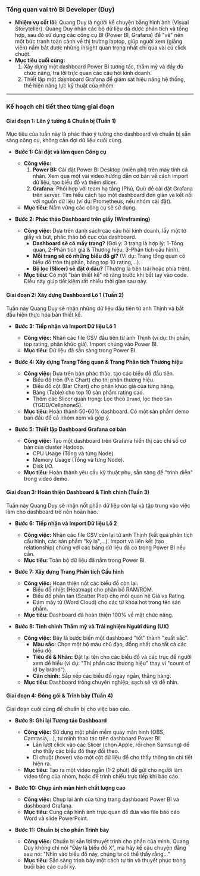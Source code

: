 ### **Tổng quan vai trò BI Developer (Duy)**

*   **Nhiệm vụ cốt lõi:** Quang Duy là người kể chuyện bằng hình ảnh (Visual Storyteller). Quang Duy nhận các bộ dữ liệu đã được phân tích và tổng hợp, sau đó sử dụng các công cụ BI (Power BI, Grafana) để "vẽ" nên một bức tranh toàn cảnh về thị trường laptop, giúp người xem (giảng viên) nắm bắt được những insight quan trọng nhất chỉ qua vài cú click chuột.
*   **Mục tiêu cuối cùng:**
    1.  Xây dựng một dashboard Power BI tương tác, thẩm mỹ và đầy đủ chức năng, trả lời trực quan các câu hỏi kinh doanh.
    2.  Thiết lập một dashboard Grafana để giám sát hiệu năng hệ thống, thể hiện năng lực kỹ thuật của nhóm.

---

### **Kế hoạch chi tiết theo từng giai đoạn**

#### **Giai đoạn 1: Lên ý tưởng & Chuẩn bị (Tuần 1)**

Mục tiêu của tuần này là phác thảo ý tưởng cho dashboard và chuẩn bị sẵn sàng công cụ, không cần đợi dữ liệu cuối cùng.

*   **Bước 1: Cài đặt và làm quen Công cụ**
    *   **Công việc:**
        1.  **Power BI:** Cài đặt Power BI Desktop (miễn phí) trên máy tính cá nhân. Xem qua một vài video hướng dẫn cơ bản về cách import dữ liệu, tạo biểu đồ và thêm slicer.
        2.  **Grafana:** Phối hợp với team hạ tầng (Phú, Quí) để cài đặt Grafana trên server. Tìm hiểu cách tạo một dashboard đơn giản và kết nối với nguồn dữ liệu (ví dụ: Prometheus, nếu nhóm cài đặt).
    *   **Mục tiêu:** Nắm vững các công cụ sẽ sử dụng.

*   **Bước 2: Phác thảo Dashboard trên giấy (Wireframing)**
    *   **Công việc:** Dựa trên danh sách các câu hỏi kinh doanh, lấy một tờ giấy và bút, phác thảo bố cục của dashboard.
        *   **Dashboard sẽ có mấy trang?** (Gợi ý: 3 trang là hợp lý: 1-Tổng quan, 2-Phân tích giá & Thương hiệu, 3-Phân tích cấu hình).
        *   **Mỗi trang sẽ có những biểu đồ gì?** (Ví dụ: Trang tổng quan có biểu đồ tròn thị phần, bảng top 10 rating,...).
        *   **Bộ lọc (Slicer) sẽ đặt ở đâu?** (Thường là bên trái hoặc phía trên).
    *   **Mục tiêu:** Có một "bản thiết kế" rõ ràng trước khi bắt tay vào code. Điều này giúp tiết kiệm rất nhiều thời gian sau này.

#### **Giai đoạn 2: Xây dựng Dashboard Lô 1 (Tuần 2)**

Tuần này Quang Duy sẽ nhận những dữ liệu đầu tiên từ anh Thịnh và bắt đầu hiện thực hóa bản thiết kế.

*   **Bước 3: Tiếp nhận và Import Dữ liệu Lô 1**
    *   **Công việc:** Nhận các file CSV đầu tiên từ anh Thịnh (ví dụ: thị phần, top rating, phân khúc giá). Import chúng vào Power BI.
    *   **Mục tiêu:** Dữ liệu đã sẵn sàng trong Power BI.

*   **Bước 4: Xây dựng Trang Tổng quan & Trang Phân tích Thương hiệu**
    *   **Công việc:** Dựa trên bản phác thảo, tạo các biểu đồ đầu tiên.
        *   Biểu đồ tròn (Pie Chart) cho thị phần thương hiệu.
        *   Biểu đồ cột (Bar Chart) cho phân khúc giá của từng hãng.
        *   Bảng (Table) cho top 10 sản phẩm rating cao.
        *   Thêm các Slicer quan trọng: Lọc theo `Brand`, lọc theo `Sàn` (TGDD/CellphoneS).
    *   **Mục tiêu:** Hoàn thành 50-60% dashboard. Có một sản phẩm demo ban đầu để cả nhóm xem và góp ý.

*   **Bước 5: Thiết lập Dashboard Grafana cơ bản**
    *   **Công việc:** Tạo một dashboard trên Grafana hiển thị các chỉ số cơ bản của cluster Hadoop.
        *   CPU Usage (Tổng và từng Node).
        *   Memory Usage (Tổng và từng Node).
        *   Disk I/O.
    *   **Mục tiêu:** Hoàn thành yêu cầu kỹ thuật phụ, sẵn sàng để "trình diễn" trong video demo.

#### **Giai đoạn 3: Hoàn thiện Dashboard & Tinh chỉnh (Tuần 3)**

Tuần này Quang Duy sẽ nhận nốt phần dữ liệu còn lại và tập trung vào việc làm cho dashboard trở nên hoàn hảo.

*   **Bước 6: Tiếp nhận và Import Dữ liệu Lô 2**
    *   **Công việc:** Nhận các file CSV còn lại từ anh Thịnh (kết quả phân tích cấu hình, các sản phẩm "kỳ lạ",...). Import và liên kết (tạo relationship) chúng với các bảng dữ liệu đã có trong Power BI nếu cần.
    *   **Mục tiêu:** Toàn bộ dữ liệu đã nằm trong Power BI.

*   **Bước 7: Xây dựng Trang Phân tích Cấu hình**
    *   **Công việc:** Hoàn thiện nốt các biểu đồ còn lại.
        *   Biểu đồ nhiệt (Heatmap) cho phân bổ RAM/ROM.
        *   Biểu đồ phân tán (Scatter Plot) cho mối quan hệ Giá vs Rating.
        *   Đám mây từ (Word Cloud) cho các từ khóa hot trong tên sản phẩm.
    *   **Mục tiêu:** Dashboard đã hoàn thiện 100% về mặt chức năng.

*   **Bước 8: Tinh chỉnh Thẩm mỹ và Trải nghiệm Người dùng (UX)**
    *   **Công việc:** Đây là bước biến một dashboard "tốt" thành "xuất sắc".
        *   **Màu sắc:** Chọn một bộ màu chủ đạo, đồng nhất cho tất cả các biểu đồ.
        *   **Tiêu đề & Nhãn:** Đặt lại tên cho các biểu đồ và các trục để người xem dễ hiểu (ví dụ: "Thị phần các thương hiệu" thay vì "count of id by brand").
        *   **Căn chỉnh:** Sắp xếp các biểu đồ ngay ngắn, thẳng hàng.
    *   **Mục tiêu:** Dashboard trông chuyên nghiệp, sạch sẽ và dễ nhìn.

#### **Giai đoạn 4: Đóng gói & Trình bày (Tuần 4)**

Giai đoạn cuối cùng để chuẩn bị cho việc báo cáo.

*   **Bước 9: Ghi lại Tương tác Dashboard**
    *   **Công việc:** Sử dụng một phần mềm quay màn hình (OBS, Camtasia,...), tự mình thao tác trên dashboard Power BI.
        *   Lần lượt click vào các Slicer (chọn Apple, rồi chọn Samsung) để cho thấy các biểu đồ thay đổi theo.
        *   Di chuột (hover) vào một cột dữ liệu để cho thấy thông tin chi tiết hiện ra.
    *   **Mục tiêu:** Tạo ra một video ngắn (1-2 phút) để gửi cho người làm video tổng của nhóm, hoặc để trình chiếu trực tiếp khi báo cáo.

*   **Bước 10: Chụp ảnh màn hình chất lượng cao**
    *   **Công việc:** Chụp lại ảnh của từng trang dashboard Power BI và dashboard Grafana.
    *   **Mục tiêu:** Cung cấp hình ảnh trực quan để đưa vào file báo cáo Word và slide PowerPoint.

*   **Bước 11: Chuẩn bị cho phần Trình bày**
    *   **Công việc:** Chuẩn bị sẵn lời thuyết trình cho phần của mình. Quang Duy không chỉ nói "Đây là biểu đồ X", mà hãy kể câu chuyện đằng sau nó: "Nhìn vào biểu đồ này, chúng ta có thể thấy rằng..."
    *   **Mục tiêu:** Sẵn sàng trình bày một cách tự tin và thuyết phục trong buổi báo cáo cuối kỳ.
